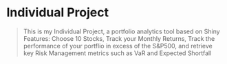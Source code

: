 # Individual Project
> This is my Individual Project, a portfolio analytics tool based on Shiny  
> Features: Choose 10 Stocks, Track your Monthly Returns, Track the performance of your portflio in excess of the S&P500, and retrieve key Risk Management metrics such as VaR and Expected Shortfall 
